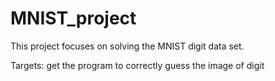 # MNIST_project

This project focuses on solving the MNIST digit data set.

Targets:
get the program to correctly guess the image of digit
